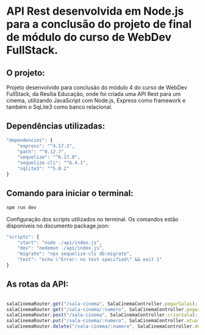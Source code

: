 <h1> API Rest desenvolvida em Node.js para a conclusão do projeto de final de módulo do curso de WebDev FullStack.
 </h1>

<h2>O projeto:</h2>

<p> Projeto desenvolvido para conclusão do módulo 4 do curso de WebDev FullStack, da Resília Educação, onde foi criada uma API Rest para um cinema, utilizando JavaScript com Node.js, Express como framework e também o SqLite3 como banco relacional.
</p>

<h2>Dependências utilizadas:</h2>

```js
"dependencies": {
    "express": "^4.17.3",
    "path": "^0.12.7",
    "sequelize": "^6.17.0",
    "sequelize-cli": "^6.4.1",
    "sqlite3": "^5.0.2"
}
```


<h2>Comando para iniciar o terminal:</h2>

```js
npm run dev
```

Configuração dos scripts utilizados no terminal. Os comandos estão disponíveis no documento package.json: </p>

```js
"scripts": {
    "start": "node ./api/index.js",
    "dev": "nodemon ./api/index.js",
    "migrate": "npx sequelize-cli db:migrate",
    "test": "echo \"Error: no test specified\" && exit 1"
}
```


<h2>As rotas da API:</h2>

```js

salaCinemaRouter.get("/sala-cinema", SalaCinemaController.pegarSalas);
salaCinemaRouter.get("/sala-cinema/:numero", SalaCinemaController.pegarSalaPorNumero);
salaCinemaRouter.post("/sala-cinema", SalaCinemaController.criarSala);
salaCinemaRouter.put("/sala-cinema/:numero", SalaCinemaController.atualizarSala);
salaCinemaRouter.delete("/sala-cinema/:numero", SalaCinemaController.deletarSala);

```
